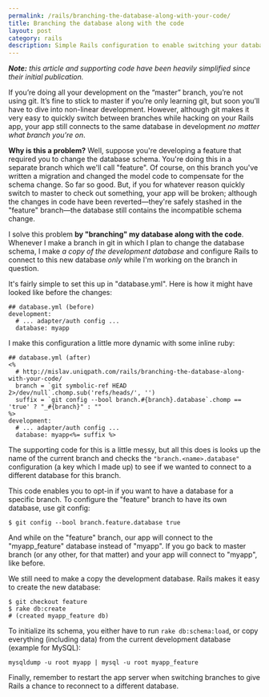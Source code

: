 ```yaml
---
permalink: /rails/branching-the-database-along-with-your-code/
title: Branching the database along with the code
layout: post
category: rails
description: Simple Rails configuration to enable switching your database as you change branches.
---
```


<i><strong>Note:</strong> this article and supporting code have been heavily simplified since their initial publication.</i>

If you’re doing all your development on the “master” branch, you’re not using git. It’s fine to stick to master if you’re only learning git, but soon you’ll have to dive into non-linear development. However, although git makes it very easy to quickly switch between branches while hacking on your Rails app, your app still connects to the same database in development *no matter what branch you're on*.

**Why is this a problem?** Well, suppose you're developing a feature that required you to change the database schema. You're doing this in a separate branch which we'll call "feature". Of course, on this branch you've written a migration and changed the model code to compensate for the schema change. So far so good. But, if you for whatever reason quickly switch to master to check out something, your app will be broken; although the changes in code have been reverted—they're safely stashed in the "feature" branch—the database still contains the incompatible schema change.

I solve this problem **by "branching" my database along with the code**. Whenever I make a branch in git in which I plan to change the database schema, I make *a copy of the development database* and configure Rails to connect to this new database *only* while I'm working on the branch in question.

It's fairly simple to set this up in "database.yml". Here is how it might have looked like before the changes:

    ## database.yml (before)
    development:
      # ... adapter/auth config ...
      database: myapp

I make this configuration a little more dynamic with some inline ruby:

    ## database.yml (after)
    <%
      # http://mislav.uniqpath.com/rails/branching-the-database-along-with-your-code/
      branch = `git symbolic-ref HEAD 2>/dev/null`.chomp.sub('refs/heads/', '')
      suffix = `git config --bool branch.#{branch}.database`.chomp == 'true' ? "_#{branch}" : ""
    %>
    development:
      # ... adapter/auth config ...
      database: myapp<%= suffix %>

The supporting code for this is a little messy, but all this does is looks up the name of the current branch and checks the `"branch.<name>.database"` configuration (a key which I made up) to see if we wanted to connect to a different database for this branch.

This code enables you to opt-in if you want to have a database for a specific branch. To configure the "feature" branch to have its own database, use git config:

    $ git config --bool branch.feature.database true

And while on the "feature" branch, our app will connect to the "myapp_feature" database instead of "myapp". If you go back to master branch (or any other, for that matter) and your app will connect to "myapp", like before.

We still need to make a copy the development database. Rails makes it easy to create the new database:

    $ git checkout feature
    $ rake db:create
    # (created myapp_feature db)

To initialize its schema, you either have to run `rake db:schema:load`, or copy everything (including data) from the current development database (example for MySQL):

    mysqldump -u root myapp | mysql -u root myapp_feature

Finally, remember to restart the app server when switching branches to give Rails a chance to reconnect to a different database.
